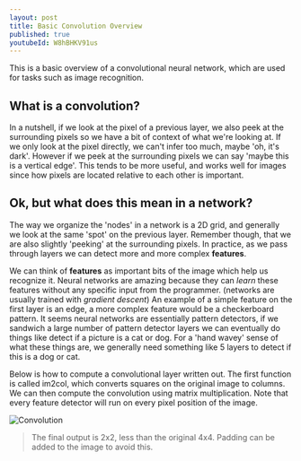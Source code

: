 ```yaml
---
layout: post
title: Basic Convolution Overview
published: true
youtubeId: W8hBHKV91us
---
```


This is a basic overview of a convolutional neural network, which are used for tasks such as image recognition. 

## What is a convolution?

In a nutshell, if we look at the pixel of a previous layer, we also peek at the surrounding pixels so we have a bit of context of what we're looking at. If we only look at the pixel directly, we can't infer too much, maybe 'oh, it's dark'. However if we peek at the surrounding pixels we can say 'maybe this is a vertical edge'. This tends to be more useful, and works well for images since how pixels are located relative to each other is important.

## Ok, but what does this mean in a network?

The way we organize the 'nodes' in a network is a 2D grid, and generally we look at the same 'spot' on the previous layer. Remember though, that we are also slightly 'peeking' at the surrounding pixels. In practice, as we pass through layers we can detect more and more complex **features**.

We can think of **features** as important bits of the image which help us recognize it. Neural networks are amazing because they can _learn_ these features without any specific input from the programmer. (networks are usually trained with _gradient descent_) An example of a simple feature on the first layer is an edge, a more complex feature would be a checkerboard pattern. It seems neural networks are essentially pattern detectors, if we sandwich a large number of pattern detector layers we can eventually do things like detect if a picture is a cat or dog. For a 'hand wavey' sense of what these things are, we generally need something like 5 layers to detect if this is a dog or cat.

Below is how to compute a convolutional layer written out. The first function is called im2col, which converts squares on the original image to columns. We can then compute the convolution using matrix multiplication. Note that every feature detector will run on every pixel position of the image.

![Convolution]({{site.baseurl}}/images/convolution1.jpg)

> The final output is 2x2, less than the original 4x4. Padding can be added to the image to avoid this.
